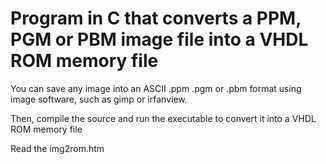 # Program in C that converts a PPM, PGM or PBM image file into a VHDL ROM memory file

You can save any image into an ASCII .ppm .pgm or .pbm format using image software, such as gimp or irfanview.

Then, compile the source and run the executable to convert it into a VHDL ROM memory file

Read the img2rom.htm
